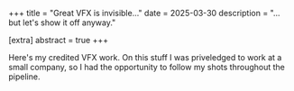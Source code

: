 +++
title = "Great VFX is invisible..."
date = 2025-03-30
description = "... but let's show it off anyway."

[extra]
abstract = true
+++

Here's my credited VFX work.  On this stuff I was priveledged to work at a small company, so I had the opportunity to follow my shots throughout the pipeline.  